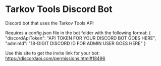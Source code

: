 # Tarkov Tools Discord Bot
Discord bot that uses the Tarkov Tools API

Requires a config.json file in the bot folder with the following format:
{
	"discordApiToken": "API TOKEN FOR YOUR DISCORD BOT GOES HERE",
	"adminId": "18-DIGIT DISCORD ID FOR ADMIN USER GOES HERE"
}

Use this site to get the invite link for your bot:
https://discordapi.com/permissions.html#18496